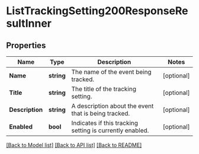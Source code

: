 # ListTrackingSetting200ResponseResultInner

## Properties

Name | Type | Description | Notes
------------ | ------------- | ------------- | -------------
**Name** | **string** | The name of the event being tracked. |[optional] 
**Title** | **string** | The title of the tracking setting. |[optional] 
**Description** | **string** | A description about the event that is being tracked. |[optional] 
**Enabled** | **bool** | Indicates if this tracking setting is currently enabled. |[optional] 

[[Back to Model list]](../README.md#documentation-for-models) [[Back to API list]](../README.md#documentation-for-api-endpoints) [[Back to README]](../README.md)


